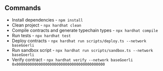 ## Commands

- Install dependencies - `npm install`
- Clean project - `npx hardhat clean`
- Compile contracts and generate typechain types - `npx hardhat compile`
- Run tests - `npx hardhat test`
- Deploy contracts - `npx hardhat run scripts/deploy.ts --network baseGoerli`
- Run sandbox script - `npx hardhat run scripts/sandbox.ts --network baseGoerli`
- Verify contract - `npx hardhat verify --network baseGoerli 0x0000000000000000000000000000000000000000`
